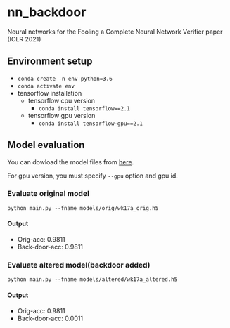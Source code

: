 # nn_backdoor
Neural networks for the Fooling a Complete Neural Network Verifier paper (ICLR 2021)

## Environment setup
* `conda create -n env python=3.6`
* `conda activate env`
* tensorflow installation
  * tensorflow cpu version
    * `conda install tensorflow==2.1`
  * tensorflow gpu version
    * `conda install tensorflow-gpu==2.1`

## Model evaluation
You can dowload the model files from [here](https://github.com/szegedai/nn_backdoor/releases/download/v1.1/wk17a_models_tf2.zip).

For gpu version, you must specify `--gpu` option and gpu id.
### Evaluate original model
`python main.py --fname models/orig/wk17a_orig.h5`
#### Output
* Orig-acc: 0.9811
* Back-door-acc: 0.9811

### Evaluate altered model(backdoor added)
`python main.py --fname models/altered/wk17a_altered.h5`
#### Output
* Orig-acc: 0.9811
* Back-door-acc: 0.0011


